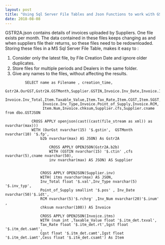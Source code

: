 ```yaml
---
layout: post
title: "Using Sql Server File Tables and Json Functions to work with GSTR2A Files "
date: 2018-08-08
---
```


GSTR2A.json contains details of invoices uploaded by Suppliers. One file exists per month. The data contained in these files keeps changing as and when suppliers file their returns, so these files need to be redownloaded. Storing these files in a  MS Sql Server File Table, makes it easy to :

1. Consider only the latest file, by File Creation Date and ignore older duplicates.
2. Store files for multiple periods and Dealers in the same folder.
3. Give any names to the files, without affecting the results.
```
		 SELECT name as Filename , creation_time,
      		 Gstr2A.OurGST,Gstr2A.GSTMonth,Supplier.GSTIN,Invoice.Inv_Date,Invoice.Inv_Num,
		 Invoice.Inv_Total,Item.Taxable_Value,Item.Tax_Rate,Item.CGST,Item.SGST,Item.IGST,Item.Cess,
                 Invoice.Inv_Type,Invoice.Point_of_Supply,Invoice.RCM,
                 Item.Num,Invoice.chksum,Supplier.cfs,Supplier.cname from dbo.GSTJSON 

			CROSS APPLY openjson(cast((cast(file_stream as xml)) as nvarchar(max))) 
			WITH (OurGst nvarchar(15) '$.gstin',  GSTMonth nvarchar(10) '$.fp', 
		        b2b nvarchar(max) AS JSON) As Gstr2A

	                CROSS APPLY OPENJSON(Gstr2A.b2b)
	                WITH (GSTIN nvarchar(15) '$.ctin' ,cfs nvarchar(5),cname nvarchar(50),
	      	        inv nvarchar(max) AS JSON) AS Supplier
		   

		        CROSS APPLY OPENJSON(Supplier.inv)
		        WITH( itms nvarchar(max) AS JSON,
		        Inv_Total float '$.val',Inv_Type nvarchar(5) '$.inv_typ',
		        Point_of_Supply smallint '$.pos' , Inv_Date nvarchar(50)'$.idt',
		        RCM nvarchar(5)'$.rchrg' ,Inv_Num nvarchar(20)'$.inum' ,
		        chksum nvarchar(100)) AS Invoice

		        CROSS APPLY OPENJSON(Invoice.itms)
		        WITH (num int ,Taxable_Value float '$.itm_det.txval',
		        Tax_Rate float '$.itm_det.rt',Sgst float '$.itm_det.samt',
		        Cgst float '$.itm_det.camt',Igst float '$.itm_det.iamt',Cess float '$.itm_det.csamt') As Item

```

